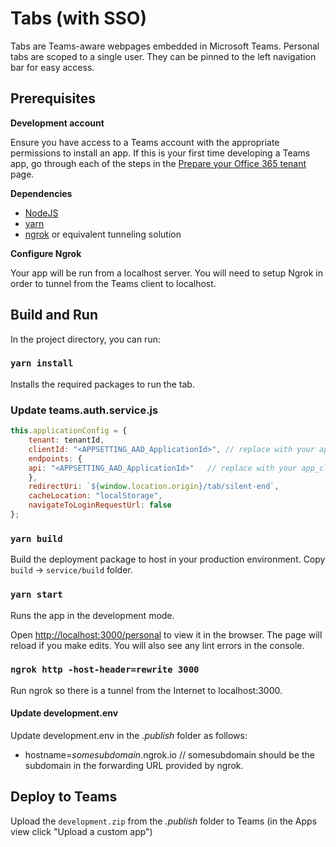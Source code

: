 # Tabs (with SSO)

Tabs are Teams-aware webpages embedded in Microsoft Teams. Personal tabs are scoped to a single user. They can be pinned to the left navigation bar for easy access.

## Prerequisites
**Development account**

Ensure you have access to a Teams account with the appropriate permissions to install an app. If this is your first time developing a Teams app, go through each of the steps in the [Prepare your Office 365 tenant](https://docs.microsoft.com/en-us/microsoftteams/platform/concepts/build-and-test/prepare-your-o365-tenant) page.

**Dependencies**
-  [NodeJS](https://nodejs.org/en/)
-  [yarn](https://classic.yarnpkg.com/en/docs/getting-started)
-  [ngrok](https://ngrok.com/) or equivalent tunneling solution

**Configure Ngrok**

Your app will be run from a localhost server. You will need to setup Ngrok in order to tunnel from the Teams client to localhost. 

## Build and Run

In the project directory, you can run:

### `yarn install`
Installs the required packages to run the tab.

### Update teams.auth.service.js

```js
this.applicationConfig = {
    tenant: tenantId,
    clientId: "<APPSETTING_AAD_ApplicationId>", // replace with your app_client_id
    endpoints: {
    api: "<APPSETTING_AAD_ApplicationId>"   // replace with your app_client_id
    },
    redirectUri: `${window.location.origin}/tab/silent-end`,
    cacheLocation: "localStorage",
    navigateToLoginRequestUrl: false
};
```

### `yarn build`
Build the deployment package to host in your production environment. Copy `build` -> `service/build` folder.

### `yarn start`
Runs the app in the development mode.

Open [http://localhost:3000/personal](http://localhost:3000/personal) to view it in the browser. The page will reload if you make edits. You will also see any lint errors in the console.

### `ngrok http -host-header=rewrite 3000`
Run ngrok so there is a tunnel from the Internet to localhost:3000.

#### Update development.env
Update development.env in the *.publish* folder as follows:
* hostname=*somesubdomain*.ngrok.io // somesubdomain should be the subdomain in the forwarding URL provided by ngrok. 

## Deploy to Teams
Upload the `development.zip` from the *.publish* folder to Teams (in the Apps view click "Upload a custom app")
